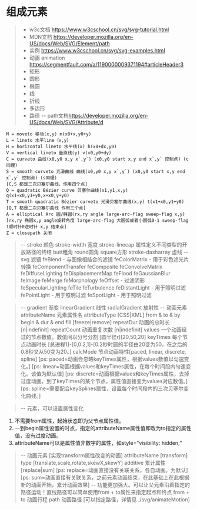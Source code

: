 # 组成元素
>- w3c文档 <https://www.w3cschool.cn/svg/svg-tutorial.html>
>- MDN文档 <https://developer.mozilla.org/en-US/docs/Web/SVG/Element/path>
>- 实例 <https://www.w3cschool.cn/svg/svg-examples.html>
>- 动画 animation <https://segmentfault.com/a/1190000009371194#articleHeader3>
>- <rect> 矩形
>- <circle> 圆形
>- <ellipse> 椭圆
>- <line> 线
>- <polyline> 折线
>- <ploygon> 多边形
>- <path> 路径
>-- <path> path文档<https://developer.mozilla.org/en-US/docs/Web/SVG/Attribute/d>
   
    M = moveto 移动(x,y) m(x0+x,y0+y)
    L = lineto 水平line（x,y）
    H = horizontal lineto 水平线(x) h(x0+dx,y0)
    V = vertical lineto 垂直线(y) v(x0,y0+dy)
    C = curveto 曲线(x0,y0 x,y x`,y`) (x0,y0 start x,y end x`,y` 控制点) (c同理)
    S = smooth curveto 光滑曲线 曲线(x0,y0 x,y x`,y`) (x0,y0 start x,y end x`,y` 控制点) (s同理)
    [C,S 都是三次贝塞尔曲线，作用四个点]
    Q = quadratic Bézier curve 贝塞尔曲线(x1,y1,x,y) q(x1+x0,y1+y0,x+x0,y+y0)
    T = smooth quadratic Bézier curveto 光滑贝塞尔曲线(x,y) t(x1+x0,y1+y0)
    [Q,T 都是二次贝塞尔曲线 作用三个点]
    A = elliptical Arc 圆/椭圆(rx,ry angle large-arc-flag sweep-flag x,y)
    [rx,ry 椭圆x,y angle旋转角度 large-arc-flag 大圆弧或者小圆弧0-1 sweep-flag 1顺时针0逆时针 x,y 结束点]
    Z = closepath 关闭
>-- <Stroke>
    stroke  颜色
    stroke-width 宽度
    stroke-linecap 属性定义不同类型的开放路径的终结 
       butt粗角 round圆角 square方形
    stroke-dasharray 虚线
>-- svg 滤镜
    feBlend - 与图像相结合的滤镜
    feColorMatrix - 用于彩色滤光片转换
    feComponentTransfer
    feComposite
    feConvolveMatrix
    feDiffuseLighting
    feDisplacementMap
    feFlood
    feGaussianBlur
    feImage
    feMerge
    feMorphology
    feOffset - 过滤阴影
    feSpecularLighting
    feTile
    feTurbulence
    feDistantLight - 用于照明过滤
    fePointLight - 用于照明过滤
    feSpotLight - 用于照明过滤

>-- gradient 渐变
    linearGradient 线性
    radialGradient 放射性
>-- <animation></animation> 动画元素
    attributeName 元素属性名
    attributeType [CSS|XML]
    from & to & by
    begin & dur & end
    fill [freeze|remove]
    repeatDur 动画的总时长 [n|indefinit]
    repeatCount 动画重复次数 [n|indefinit]
    values 一个动画经过的节点数值，数值间以分号分割 [圆半径r][20,50,20]
    keyTimes 每个节点动画时长 [总进程1]-[0,0.2,1]-[0.2秒时圆的半径由20变为50，在之后的0.8秒又从50变为20。]
    calcMode 节点动画特性[paced, linear, discrete, spline]
    [ps: paced=动画会忽略keyTimes属性，根据values数值以匀速变化。]
    [ps: linear=动画根据values和keyTimes属性，在每个时间段内匀速变化。该值为默认值]
    [ps: discrete=动画根据values和keyTimes属性，去掉过度动画，到了keyTimes的某个节点，属性值直接变为values对应数值。]
    [ps: spline=需要配合keySplines属性，设置每个时间段内的三次贝塞尔变化曲线。]

>-- <set> 元素，可以设置属性变化
   1. 不需要from属性，起始状态即为父节点属性值。
   2. 一到begin属性设置的时点，指定的attributeName属性值即改为to指定的属性值，没有过度动画。
   3. attributeName可以是属性值非数字的属性，如style="visibility: hidden;"
>-- <animateTransform> 动画元素 [实现transform属性改变的动画]
    attributeName [transform]
    type [translate,scale,rotate,skewX,skewY]
    additive 累计属性 [replace|sum]
    [ps: replace=动画直接没有关联关系，各自动画。为默认]
    [ps: sum=动画直接有关联关系，之前元素动画结束，在此基础上在此根据新的动画开始，累计动画效果]
>-- <animateMotion> 功能更加强大。可以让父元素沿着指定的路径运动！直线路径可以简单使用from + to属性来指定起点和终点
    from + to 动画行程
    path 动画路径 [可以指定路径，详情见 ./svg/animateMotion]







